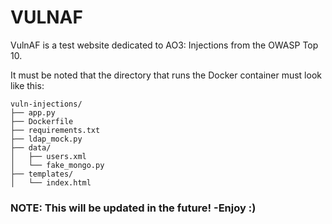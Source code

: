 # VULNAF
VulnAF is a test website dedicated to AO3: Injections from the OWASP Top 10.

It must be noted that the directory that runs the Docker container must look like this:
```text
vuln-injections/
├── app.py
├── Dockerfile
├── requirements.txt
├── ldap_mock.py
├── data/
│   ├── users.xml
│   └── fake_mongo.py
├── templates/
│   └── index.html
```

### NOTE: This will be updated in the future! -Enjoy :)
